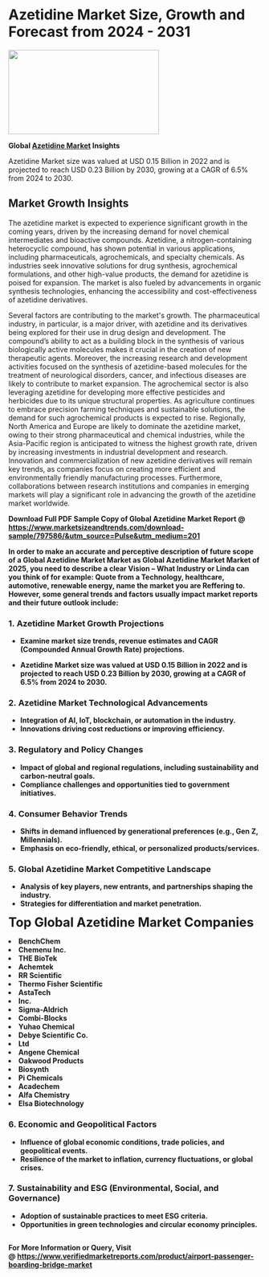 <H1>Azetidine Market Size, Growth and Forecast from 2024 - 2031</H1><img class="aligncenter size-medium wp-image-584254" src="https://thirdeyenews.in/wp-content/uploads/2024/09/Global-Market-Research-300x168.jpeg" alt="" width="300" height="168" /><p><strong>Global&nbsp;<a href="https://www.marketsizeandtrends.com/download-sample/797586/&amp;utm_source=Pulse&amp;utm_medium=201">Azetidine Market</a> Insights</strong></p><p>Azetidine Market size was valued at USD 0.15 Billion in 2022 and is projected to reach USD 0.23 Billion by 2030, growing at a CAGR of 6.5% from 2024 to 2030.</p><p><h2>Market Growth Insights</h2> <p>The azetidine market is expected to experience significant growth in the coming years, driven by the increasing demand for novel chemical intermediates and bioactive compounds. Azetidine, a nitrogen-containing heterocyclic compound, has shown potential in various applications, including pharmaceuticals, agrochemicals, and specialty chemicals. As industries seek innovative solutions for drug synthesis, agrochemical formulations, and other high-value products, the demand for azetidine is poised for expansion. The market is also fueled by advancements in organic synthesis technologies, enhancing the accessibility and cost-effectiveness of azetidine derivatives.</p> <p><strong></strong></p> <p>Several factors are contributing to the market's growth. The pharmaceutical industry, in particular, is a major driver, with azetidine and its derivatives being explored for their use in drug design and development. The compound’s ability to act as a building block in the synthesis of various biologically active molecules makes it crucial in the creation of new therapeutic agents. Moreover, the increasing research and development activities focused on the synthesis of azetidine-based molecules for the treatment of neurological disorders, cancer, and infectious diseases are likely to contribute to market expansion. The agrochemical sector is also leveraging azetidine for developing more effective pesticides and herbicides due to its unique structural properties. As agriculture continues to embrace precision farming techniques and sustainable solutions, the demand for such agrochemical products is expected to rise. Regionally, North America and Europe are likely to dominate the azetidine market, owing to their strong pharmaceutical and chemical industries, while the Asia-Pacific region is anticipated to witness the highest growth rate, driven by increasing investments in industrial development and research. Innovation and commercialization of new azetidine derivatives will remain key trends, as companies focus on creating more efficient and environmentally friendly manufacturing processes. Furthermore, collaborations between research institutions and companies in emerging markets will play a significant role in advancing the growth of the azetidine market worldwide.</p> <p><strong></p><p><span class=""><strong>Download Full PDF Sample Copy of Global Azetidine Market Report</strong> @ <a href="https://www.marketsizeandtrends.com/download-sample/797586/&amp;utm_source=Pulse&amp;utm_medium=201" target="_blank">https://www.marketsizeandtrends.com/download-sample/797586/&amp;utm_source=Pulse&amp;utm_medium=201</a></span></p><p>In order to make an accurate and perceptive description of future scope of a Global&nbsp;Azetidine Market Market as Global&nbsp;Azetidine Market Market of 2025, you need to describe a clear Vision &ndash; What Industry or Linda can you think of for example: Quote from a Technology, healthcare, automotive, renewable energy, name the market you are Reffering to. However, some general trends and factors usually impact market reports and their future outlook include:</p><h3>1.&nbsp;<strong>Azetidine Market Growth Projections</strong></h3><ul><li>Examine market size trends, revenue estimates and CAGR (Compounded Annual Growth Rate) projections.</li><li><p>Azetidine Market size was valued at USD 0.15 Billion in 2022 and is projected to reach USD 0.23 Billion by 2030, growing at a CAGR of 6.5% from 2024 to 2030.</p></li></ul><h3>2.&nbsp;<strong>Azetidine Market Technological Advancements</strong></h3><ul><li>Integration of AI, IoT, blockchain, or automation in the industry.</li><li>Innovations driving cost reductions or improving efficiency.</li></ul><h3>3.&nbsp;<strong>Regulatory and Policy Changes</strong></h3><ul><li>Impact of global and regional regulations, including sustainability and carbon-neutral goals.</li><li>Compliance challenges and opportunities tied to government initiatives.</li></ul><h3>4.&nbsp;<strong>Consumer Behavior Trends</strong></h3><ul><li>Shifts in demand influenced by generational preferences (e.g., Gen Z, Millennials).</li><li>Emphasis on eco-friendly, ethical, or personalized products/services.</li></ul><h3>5.&nbsp;<strong>Global Azetidine Market Competitive Landscape</strong></h3><ul><li>Analysis of key players, new entrants, and partnerships shaping the industry.</li><li>Strategies for differentiation and market penetration.</li></ul><p data-pm-slice="1 1 []"><span style="color: inherit; font-family: inherit; font-size: 25px;">Top Global Azetidine Market Companies</span></p><div class="" data-test-id=""><p><li>BenchChem</li><li> Chemenu Inc.</li><li> THE BioTek</li><li> Achemtek</li><li> RR Scientific</li><li> Thermo Fisher Scientific</li><li> AstaTech</li><li> Inc.</li><li> Sigma-Aldrich</li><li> Combi-Blocks</li><li> Yuhao Chemical</li><li> Debye Scientific Co.</li><li> Ltd</li><li> Angene Chemical</li><li> Oakwood Products</li><li> Biosynth</li><li> Pi Chemicals</li><li> Acadechem</li><li> Alfa Chemistry</li><li> Elsa Biotechnology</li></p></div><h3>6.&nbsp;<strong>Economic and Geopolitical Factors</strong></h3><ul><li>Influence of global economic conditions, trade policies, and geopolitical events.</li><li>Resilience of the market to inflation, currency fluctuations, or global crises.</li></ul><h3>7.&nbsp;<strong>Sustainability and ESG (Environmental, Social, and Governance)</strong></h3><ul><li>Adoption of sustainable practices to meet ESG criteria.</li><li>Opportunities in green technologies and circular economy principles.</li></ul><h2><strong style="font-size: 14px;">For More Information or Query, Visit @&nbsp;</strong><a style="background-color: #ffffff; font-size: 14px;" href="https://www.marketsizeandtrends.com/report/azetidine-market/" target="_blank">https://www.verifiedmarketreports.com/product/airport-passenger-boarding-bridge-market</a></h2>
